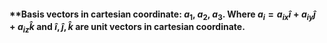 #### **Basis vectors in cartesian coordinate: $a_1$, $a_2$, $a_3$. Where $a_i = a_{ix}\hat{i} + a_{iy}\hat{j} + a_{iz}\hat{k}$ and $\hat{i}, \hat{j}, \hat{k}$ are unit vectors in cartesian coordinate.

